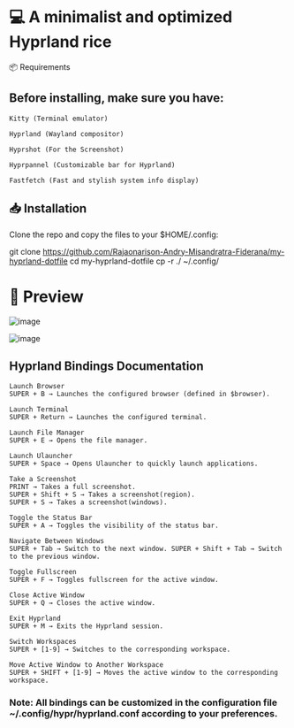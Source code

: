 # 💻 A minimalist and optimized Hyprland rice

📦 Requirements

## Before installing, make sure you have:
    Kitty (Terminal emulator)

    Hyprland (Wayland compositor)

    Hyprshot (For the Screenshot)
    
    Hyprpannel (Customizable bar for Hyprland)

    Fastfetch (Fast and stylish system info display)

## 📥 Installation

Clone the repo and copy the files to your $HOME/.config:

git clone https://github.com/Rajaonarison-Andry-Misandratra-Fiderana/my-hyprland-dotfile
cd my-hyprland-dotfile
cp -r ./ ~/.config/  

# 📸 Preview

![image](https://github.com/user-attachments/assets/16b17425-4a6c-4d47-adfc-d3cc530ccd6b)


![image](https://github.com/user-attachments/assets/2c27b78f-f1ac-475c-a863-0b80f400936e)



## Hyprland Bindings Documentation

    Launch Browser
    SUPER + B → Launches the configured browser (defined in $browser).

    Launch Terminal
    SUPER + Return → Launches the configured terminal.

    Launch File Manager
    SUPER + E → Opens the file manager.

    Launch Ulauncher
    SUPER + Space → Opens Ulauncher to quickly launch applications.

    Take a Screenshot
    PRINT → Takes a full screenshot. 
    SUPER + Shift + S → Takes a screenshot(region).
    SUPER + S → Takes a screenshot(windows).

    Toggle the Status Bar
    SUPER + A → Toggles the visibility of the status bar.

    Navigate Between Windows
    SUPER + Tab → Switch to the next window. SUPER + Shift + Tab → Switch to the previous window.

    Toggle Fullscreen
    SUPER + F → Toggles fullscreen for the active window.

    Close Active Window
    SUPER + Q → Closes the active window.

    Exit Hyprland
    SUPER + M → Exits the Hyprland session.

    Switch Workspaces
    SUPER + [1-9] → Switches to the corresponding workspace.

    Move Active Window to Another Workspace
    SUPER + SHIFT + [1-9] → Moves the active window to the corresponding workspace.

### Note: All bindings can be customized in the configuration file ~/.config/hypr/hyprland.conf according to your preferences.
